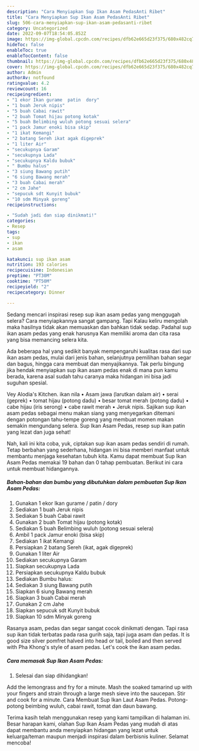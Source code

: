 ```yaml
---
description: "Cara Menyiapkan Sup Ikan Asam PedasAnti Ribet"
title: "Cara Menyiapkan Sup Ikan Asam PedasAnti Ribet"
slug: 506-cara-menyiapkan-sup-ikan-asam-pedasanti-ribet
category: Uncategorized
date: 2022-09-07T18:54:05.852Z
image: https://img-global.cpcdn.com/recipes/dfb62e665d23f375/680x482cq70/sup-ikan-asam-pedas-foto-resep-utama.jpg
hideToc: false
enableToc: true
enableTocContent: false
thumbnail: https://img-global.cpcdn.com/recipes/dfb62e665d23f375/680x482cq70/sup-ikan-asam-pedas-foto-resep-utama.jpg
cover: https://img-global.cpcdn.com/recipes/dfb62e665d23f375/680x482cq70/sup-ikan-asam-pedas-foto-resep-utama.jpg
author: Admin
authorAv: notfound
ratingvalue: 4.2
reviewcount: 16
recipeingredient:
- "1 ekor Ikan gurame  patin  dory"
- "1 buah Jeruk nipis"
- "5 buah Cabai rawit"
- "2 buah Tomat hijau potong kotak"
- "5 buah Belimbing wuluh potong sesuai selera"
- "1 pack Jamur enoki bisa skip"
- "1 ikat Kemangi"
- "2 batang Sereh ikat agak digeprek"
- "1 liter Air"
- "secukupnya Garam"
- "secukupnya Lada"
- "secukupnya Kaldu bubuk"
- " Bumbu halus"
- "3 siung Bawang putih"
- "6 siung Bawang merah"
- "3 buah Cabai merah"
- "2 cm Jahe"
- "sepucuk sdt Kunyit bubuk"
- "10 sdm Minyak goreng"
recipeinstructions:

- "Sudah jadi dan siap dinikmati!"
categories:
- Resep
tags:
- sup
- ikan
- asam

katakunci: sup ikan asam 
nutrition: 193 calories
recipecuisine: Indonesian
preptime: "PT30M"
cooktime: "PT50M"
recipeyield: "2"
recipecategory: Dinner

---
```



Sedang mencari inspirasi resep sup ikan asam pedas yang menggugah selera? Cara menyiapkannya sangat gampang. Tapi Kalau keliru mengolah maka hasilnya tidak akan memuaskan dan bahkan tidak sedap. Padahal sup ikan asam pedas yang enak harusnya Kan memiliki aroma dan cita rasa yang bisa memancing selera kita.


Ada beberapa hal yang sedikit banyak mempengaruhi kualitas rasa dari sup ikan asam pedas, mulai dari jenis bahan, selanjutnya pemilihan bahan segar dan bagus, hingga cara membuat dan menyajikannya. Tak perlu bingung jika hendak menyiapkan sup ikan asam pedas enak di mana pun kamu berada, karena asal sudah tahu caranya maka hidangan ini bisa jadi suguhan spesial.

Vey Alodia&#39;s Kitchen. ikan nila • Asam jawa (larutkan dalam air) • serai (geprek) • tomat hijau (potong dadu) • besar tomat merah (potong dadu) • cabe hijau (iris serong) • cabe rawit merah • Jeruk nipis. Sajikan sup ikan asam pedas sebagai menu makan siang yang menyegarkan ditemani dengan potongan tahu-tempe goreng yang membuat momen makan semakin mengundang selera. Sup Ikan Asam Pedas, resep sup ikan patin yang lezat dan juga sehat!


Nah, kali ini kita coba, yuk, ciptakan sup ikan asam pedas sendiri di rumah. Tetap berbahan yang sederhana, hidangan ini bisa memberi manfaat untuk membantu menjaga kesehatan tubuh kita. Kamu dapat membuat Sup Ikan Asam Pedas memakai 19 bahan dan 0 tahap pembuatan. Berikut ini cara untuk membuat hidangannya.

<!--inarticleads1-->

##### Bahan-bahan dan bumbu yang dibutuhkan dalam pembuatan Sup Ikan Asam Pedas:

1. Gunakan 1 ekor Ikan gurame / patin / dory
1. Sediakan 1 buah Jeruk nipis
1. Sediakan 5 buah Cabai rawit
1. Gunakan 2 buah Tomat hijau (potong kotak)
1. Sediakan 5 buah Belimbing wuluh (potong sesuai selera)
1. Ambil 1 pack Jamur enoki (bisa skip)
1. Sediakan 1 ikat Kemangi
1. Persiapkan 2 batang Sereh (ikat, agak digeprek)
1. Gunakan 1 liter Air
1. Sediakan secukupnya Garam
1. Siapkan secukupnya Lada
1. Persiapkan secukupnya Kaldu bubuk
1. Sediakan  Bumbu halus:
1. Sediakan 3 siung Bawang putih
1. Siapkan 6 siung Bawang merah
1. Siapkan 3 buah Cabai merah
1. Gunakan 2 cm Jahe
1. Siapkan sepucuk sdt Kunyit bubuk
1. Siapkan 10 sdm Minyak goreng


Rasanya asam, pedas dan segar sangat cocok dinikmati dengan. Tapi rasa sup ikan tidak terbatas pada rasa gurih saja, tapi juga asam dan pedas. It is good size silver pomfret halved into head or tail, boiled and then served with Pha Khong&#39;s style of asam pedas. Let&#39;s cook the ikan asam pedas. 

<!--inarticleads2-->

##### Cara memasak Sup Ikan Asam Pedas:


1. Selesai dan siap dihidangkan!

Add the lemongrass and fry for a minute. Mash the soaked tamarind up with your fingers and strain through a large mesh sieve into the saucepan. Stir and cook for a minute. Cara Membuat Sup Ikan Laut Asam Pedas. Potong-potong beimbing wuluh, cabai rawit, tomat dan daun bawang. 

Terima kasih telah menggunakan resep yang kami tampilkan di halaman ini. Besar harapan kami, olahan Sup Ikan Asam Pedas yang mudah di atas dapat membantu anda menyiapkan hidangan yang lezat untuk keluarga/teman maupun menjadi inspirasi dalam berbisnis kuliner. Selamat mencoba!
